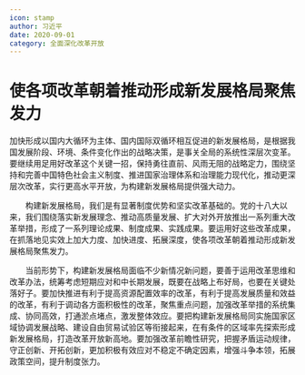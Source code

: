 ```yaml
---
icon: stamp
author: 习近平
date: 2020-09-01
category: 全面深化改革开放
---
```


# 使各项改革朝着推动形成新发展格局聚焦发力

加快形成以国内大循环为主体、国内国际双循环相互促进的新发展格局，是根据我国发展阶段、环境、条件变化作出的战略决策，是事关全局的系统性深层次变革。要继续用足用好改革这个关键一招，保持勇往直前、风雨无阻的战略定力，围绕坚持和完善中国特色社会主义制度、推进国家治理体系和治理能力现代化，推动更深层次改革，实行更高水平开放，为构建新发展格局提供强大动力。

　　构建新发展格局，我们是有显著制度优势和坚实改革基础的。党的十八大以来，我们围绕落实新发展理念、推动高质量发展、扩大对外开放推出一系列重大改革举措，形成了一系列理论成果、制度成果、实践成果。要运用好这些改革成果，在抓落地见实效上加大力度、加快进度、拓展深度，使各项改革朝着推动形成新发展格局聚焦发力。

　　当前形势下，构建新发展格局面临不少新情况新问题，要善于运用改革思维和改革办法，统筹考虑短期应对和中长期发展，既要在战略上布好局，也要在关键处落好子。要加快推进有利于提高资源配置效率的改革，有利于提高发展质量和效益的改革，有利于调动各方面积极性的改革，聚焦重点问题，加强改革举措的系统集成、协同高效，打通淤点堵点，激发整体效应。要把构建新发展格局同实施国家区域协调发展战略、建设自由贸易试验区等衔接起来，在有条件的区域率先探索形成新发展格局，打造改革开放新高地。要加强改革前瞻性研究，把握矛盾运动规律，守正创新、开拓创新，更加积极有效应对不稳定不确定因素，增强斗争本领，拓展政策空间，提升制度张力。